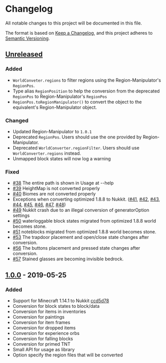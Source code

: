 # Changelog
All notable changes to this project will be documented in this file.

The format is based on [Keep a Changelog](https://keepachangelog.com/en/1.0.0/),
and this project adheres to [Semantic Versioning](https://semver.org/spec/v2.0.0.html).

## [Unreleased]
### Added
- `WorldConveter.regions` to filter regions using the Region-Manipulator's `RegionPos`.
- Type alias `RegionPosition` to help the conversion from the deprecated `RegionPos` to Region-Manipulator's `RegionPos`
- `RegionPos.toRegionManipulator()` to convert the object to the equivalent's Region-Manipulator object.

### Changed
- Updated Region-Manipulator to `1.0.1`
- Deprecated `RegionPos`. Users should use the one provided by Region-Manipulator.
- Deprecated `WorldConverter.regionFilter`. Users should use `WorldConverter.regions` instead.
- Unmapped block states will now log a warning

### Fixed
- [#38] The entire path is shown in Usage at --help
- [#39] HeightMap is not converted properly
- [#40] Biomes are not converted properly
- Exceptions when converting optimized 1.8.8 to Nukkit. ([#41], [#42], [#43], [#44], [#45], [#46], [#47], [#48])
- [#49] Nukkit crash due to an illegal conversion of generatorOption settings
- [#50] waterloggable block states migrated from optimized 1.8.8 world becomes stone.
- [#51] noteblocks migrated from optimized 1.8.8 world becomes stone.
- [#53] The trapdoor placement and open/close state changes after conversion.
- [#56] The buttons placement and pressed state changes after conversion.
- [#57] Stained glasses are becoming invisible bedrock.

## [1.0.0] - 2019-05-25
### Added
- Support for Minecraft 1.14.1 to Nukkit [ccd5d78](https://github.com/NukkitX/Nukkit/tree/ccd5d78aee06d6097327dc825e32d10482c79043)
- Conversion for block states to block/data
- Conversion for items in inventories
- Conversion for paintings
- Conversion for item frames
- Conversion for dropped items
- Conversion for experience orbs
- Conversion for falling blocks
- Conversion for primed TNT
- Small API for usage as library
- Option specify the region files that will be converted

[Unreleased]: https://github.com/GameModsBR/Java2Nukkit-World-Converter/compare/v1.0.0...HEAD
[1.0.0]: https://github.com/GameModsBR/Java2Nukkit-World-Converter/compare/a8f41900b32740648752ff214581eb8da0f928f6..v1.0.0

[#38]: https://github.com/GameModsBR/Java2Nukkit-World-Converter/issues/38
[#39]: https://github.com/GameModsBR/Java2Nukkit-World-Converter/issues/39
[#40]: https://github.com/GameModsBR/Java2Nukkit-World-Converter/issues/40
[#41]: https://github.com/GameModsBR/Java2Nukkit-World-Converter/issues/41
[#42]: https://github.com/GameModsBR/Java2Nukkit-World-Converter/issues/42
[#43]: https://github.com/GameModsBR/Java2Nukkit-World-Converter/issues/43
[#44]: https://github.com/GameModsBR/Java2Nukkit-World-Converter/issues/44
[#45]: https://github.com/GameModsBR/Java2Nukkit-World-Converter/issues/45
[#46]: https://github.com/GameModsBR/Java2Nukkit-World-Converter/issues/46
[#47]: https://github.com/GameModsBR/Java2Nukkit-World-Converter/issues/47
[#48]: https://github.com/GameModsBR/Java2Nukkit-World-Converter/issues/48
[#49]: https://github.com/GameModsBR/Java2Nukkit-World-Converter/issues/49
[#50]: https://github.com/GameModsBR/Java2Nukkit-World-Converter/issues/50
[#51]: https://github.com/GameModsBR/Java2Nukkit-World-Converter/issues/51
[#53]: https://github.com/GameModsBR/Java2Nukkit-World-Converter/issues/53
[#56]: https://github.com/GameModsBR/Java2Nukkit-World-Converter/issues/56
[#57]: https://github.com/GameModsBR/Java2Nukkit-World-Converter/issues/57
